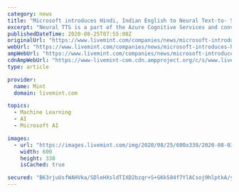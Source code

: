 ```yaml
---
category: news
title: "Microsoft introduces Hindi, Indian English to Neural Text-to- Speech service"
excerpt: "Neural TTS is a part of the Azure Cognitive Services and converts text to lifelike speech for a more natural interface.The service also provides customizable voices, fine-tuned auto control, and flexi"
publishedDateTime: 2020-08-25T07:55:00Z
originalUrl: "https://www.livemint.com/companies/news/microsoft-introduces-hindi-indian-english-to-neural-text-to-speech-service-11598339825477.html"
webUrl: "https://www.livemint.com/companies/news/microsoft-introduces-hindi-indian-english-to-neural-text-to-speech-service-11598339825477.html"
ampWebUrl: "https://www.livemint.com/companies/news/microsoft-introduces-hindi-indian-english-to-neural-text-to-speech-service/amp-11598339825477.html"
cdnAmpWebUrl: "https://www-livemint-com.cdn.ampproject.org/c/s/www.livemint.com/companies/news/microsoft-introduces-hindi-indian-english-to-neural-text-to-speech-service/amp-11598339825477.html"
type: article

provider:
  name: Mint
  domain: livemint.com

topics:
  - Machine Learning
  - AI
  - Microsoft AI

images:
  - url: "https://images.livemint.com/img/2020/08/25/600x338/2020-08-03T164404Z_5_LYNXMPEG720HH_RTROPTP_3_MICROSOFT-TIKTOK_1596761246173_1598340721227.JPG"
    width: 600
    height: 338
    isCached: true

secured: "B63rjuUsfWAHVka/SDleHXsldTIXD2bzqr+S+GKk584f7YlACsoj9hlptkA/yLKVFVaGs8qEKbw/20Q1+QODsKcVABb7MVSVAiAoxTUPIm98XYnv3cylaAEzpQ3eytI0yFcvKVvO6sGs5tk58AEngCbUPyd35SWETvXMP7C6T63XgmDoO1yaPQ4FT89Lu+NSu6t86Ki6tGXo3lviJ72M3kAw3DRwqclkgl+86apNiRhbp0x2y58yK/Jy7xmYP9WTVa8Lz1iH+kc5j0X3PjBQRnGvsZqLevNXe+7qQisaxIC3wawbfYxo99IBRtsuieVS9Wwd0atLkx+qi5yWx/C+PgA2AygTgL4h5MUvn2gb5cs=;vd7fSJJiZcqGtb2qxbfT2g=="
---
```


